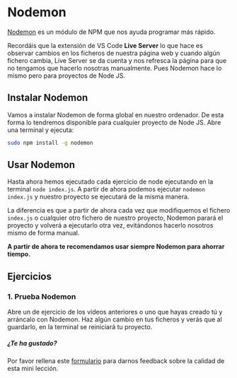 # Nodemon

[Nodemon](https://www.npmjs.com/package/nodemon) es un módulo de NPM que nos ayuda programar más rápido.

Recordáis que la extensión de VS Code **Live Server** lo que hace es observar cambios en los ficheros de nuestra página web y cuando algún fichero cambia, Live Server se da cuenta y nos refresca la página para que no tengamos que hacerlo nosotras manualmente. Pues Nodemon hace lo mismo pero para proyectos de Node JS.

## Instalar Nodemon

Vamos a instalar Nodemon de forma global en nuestro ordenador. De esta forma lo tendremos disponible para cualquier proyecto de Node JS. Abre una terminal y ejecuta:

```bash
sudo npm install -g nodemon
```

## Usar Nodemon

Hasta ahora hemos ejecutado cada ejercicio de node ejecutando en la terminal `node index.js`. A partir de ahora podemos ejecutar `nodemon index.js` y nuestro proyecto se ejecutará de la misma manera.

La diferencia es que a partir de ahora cada vez que modifiquemos el fichero `index.js` o cualquier otro fichero de nuestro proyecto, Nodemon parará el proyecto y volverá a ejecutarlo otra vez, evitándonos hacerlo nosotros mismo de forma manual.

**A partir de ahora te recomendamos usar siempre Nodemon para ahorrar tiempo.**

## Ejercicios

### 1. Prueba Nodemon

Abre un de ejercicio de los vídeos anteriores o uno que hayas creado tú y arráncalo con Nodemon. Haz algún cambio en tus ficheros y verás que al guardarlo, en la terminal se reiniciará tu proyecto.

##### ¿Te ha gustado?

Por favor rellena este [formulario](https://adalab.typeform.com/to/Rc0bft9x) para darnos feedback sobre la calidad de esta mini lección.